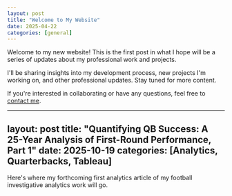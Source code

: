 ```yaml
---
layout: post
title: "Welcome to My Website"
date: 2025-04-22
categories: [general]
---
```


Welcome to my new website! This is the first post in what I hope will be a series of updates about my professional work and projects.

I'll be sharing insights into my development process, new projects I'm working on, and other professional updates. Stay tuned for more content.

If you're interested in collaborating or have any questions, feel free to [contact me](/pages/contact/).

---
layout: post
title: "Quantifying QB Success: A 25-Year Analysis of First-Round Performance, Part 1"
date: 2025-10-19
categories: [Analytics, Quarterbacks, Tableau]
---

Here's where my forthcoming first analytics article of my football investigative analytics work will go.